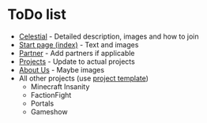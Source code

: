 # ToDo list

- [Celestial](celestial.md) - Detailed description, images and how to join
- [Start page (index)](index.md) - Text and images
- [Partner](partner.md) - Add partners if applicable
- [Projects](projects.md) - Update to actual projects
- [About Us](about-us.md) - Maybe images
- All other projects (use [project template](project-template.md))
  - Minecraft Insanity
  - FactionFight
  - Portals
  - Gameshow
